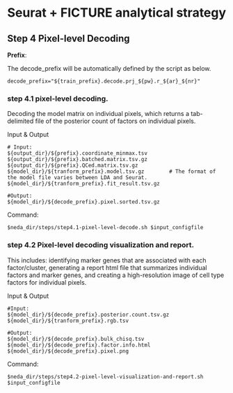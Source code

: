 # Seurat + FICTURE analytical strategy

## Step 4 Pixel-level Decoding

**Prefix**:

The decode_prefix will be automatically defined by the script as below.
```
decode_prefix="${train_prefix}.decode.prj_${pw}.r_${ar}_${nr}"
```

### step 4.1 pixel-level decoding. 
Decoding the model matrix on individual pixels, which returns a tab-delimited file of the posterior count of factors on individual pixels.

Input & Output
```
# Input:
${output_dir}/${prefix}.coordinate_minmax.tsv
${output_dir}/${prefix}.batched.matrix.tsv.gz
${output_dir}/${prefix}.QCed.matrix.tsv.gz
${model_dir}/${tranform_prefix}.model.tsv.gz        # The format of the model file varies between LDA and Seurat.
${model_dir}/${tranform_prefix}.fit_result.tsv.gz

#Output: 
${model_dir}/${decode_prefix}.pixel.sorted.tsv.gz
```

Command:
```
$neda_dir/steps/step4.1-pixel-level-decode.sh $input_configfile
```

### step 4.2 Pixel-level decoding visualization and report. 
This includes: identifying marker genes that are associated with each factor/cluster, generating a report html file that summarizes individual factors and marker genes, and creating a high-resolution image of cell type factors for individual pixels.

Input & Output
```
#Input:
${model_dir}/${decode_prefix}.posterior.count.tsv.gz
${model_dir}/${tranform_prefix}.rgb.tsv

#Output: 
${model_dir}/${decode_prefix}.bulk_chisq.tsv
${model_dir}/${decode_prefix}.factor.info.html
${model_dir}/${decode_prefix}.pixel.png
```

Command:
```
$neda_dir/steps/step4.2-pixel-level-visualization-and-report.sh $input_configfile
```